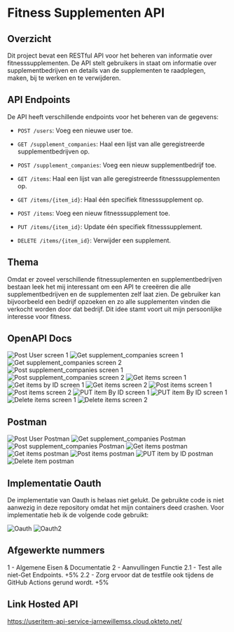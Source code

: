 # Fitness Supplementen API

## Overzicht

Dit project bevat een RESTful API voor het beheren van informatie over fitnesssupplementen.
De API stelt gebruikers in staat om informatie over supplementbedrijven en details van de supplementen
te raadplegen, maken, bij te werken en te verwijderen.

## API Endpoints

De API heeft verschillende endpoints voor het beheren van de gegevens:

- `POST /users`: Voeg een nieuwe user toe.

- `GET /supplement_companies`: Haal een lijst van alle geregistreerde supplementbedrijven op.
- `POST /supplement_companies`: Voeg een nieuw supplementbedrijf toe.

- `GET /items`: Haal een lijst van alle geregistreerde fitnesssupplementen op.
- `GET /items/{item_id}`: Haal één specifiek fitnesssupplement op.
- `POST /items`: Voeg een nieuw fitnesssupplement toe.
- `PUT /items/{item_id}`: Update één specifiek fitnesssupplement.

- `DELETE /items/{item_id}`: Verwijder een supplement.

## Thema
Omdat er zoveel verschillende fitnessuplementen en supplementbedrijven bestaan leek het mij interessant om een API te creeëren
die alle supplementbedrijven en de supplementen zelf laat zien. De gebruiker kan bijvoorbeeld een bedrijf opzoeken en zo alle
supplementen vinden die verkocht worden door dat bedrijf. Dit idee stamt voort uit mijn persoonlijke interesse voor fitness.

## OpenAPI Docs
![Post User screen 1](https://github.com/JarneWillemss/ProjectAPI/assets/113974853/7711077d-162c-4f9e-b163-bc549a93ae57)
![Get supplement_companies screen 1](https://github.com/JarneWillemss/ProjectAPI/assets/113974853/6276de7d-3170-4712-b325-02963d86406a)
![Get supplement_companies screen 2](https://github.com/JarneWillemss/ProjectAPI/assets/113974853/c6ef6b15-0bf6-4b07-aa72-8d0cf73534d0)
![Post supplement_companies screen 1](https://github.com/JarneWillemss/ProjectAPI/assets/113974853/53f50e5d-f498-4767-be6d-a3987cf525b4)
![Post supplement_companies screen 2](https://github.com/JarneWillemss/ProjectAPI/assets/113974853/1d81f234-b14d-45a8-a9f6-4bdf6a98e19a)
![Get items screen 1](https://github.com/JarneWillemss/ProjectAPI/assets/113974853/84dccf29-bbbb-4047-a3d8-73f97c90f7e2)
![Get items by ID screen 1](https://github.com/JarneWillemss/ProjectAPI/assets/113974853/f74bc5ed-e3bb-42e3-93d8-c969cf4b0200)
![Get items screen 2](https://github.com/JarneWillemss/ProjectAPI/assets/113974853/3f03b2dd-31db-4801-9e57-0c8d5807e67a)
![Post items screen 1](https://github.com/JarneWillemss/ProjectAPI/assets/113974853/e9b99b34-f49e-4f83-9531-a00ff23933bd)
![Post items screen 2](https://github.com/JarneWillemss/ProjectAPI/assets/113974853/603c6543-10c6-45f4-b0bb-08a0015bbcd3)
![PUT item By ID screen 1](https://github.com/JarneWillemss/ProjectAPI/assets/113974853/8ecaead5-4d5a-4e4a-ba8b-5e3a95cb70e3)
![PUT item By ID screen 1](https://github.com/JarneWillemss/ProjectAPI/assets/113974853/2ef1d9bd-bfae-493a-9ba0-7b75e9dca7f4")
![Delete items screen 1](https://github.com/JarneWillemss/ProjectAPI/assets/113974853/154e44dd-024a-43b6-bdee-ea79035767d7)
![Delete items screen 2](https://github.com/JarneWillemss/ProjectAPI/assets/113974853/fbbeb58f-f3ff-4f86-a780-f024816fa080)

## Postman
![Post User Postman](https://github.com/JarneWillemss/ProjectAPI/assets/113974853/a49faa31-d798-4aac-9961-46374e46278e)
![Get supplement_companies Postman](https://github.com/JarneWillemss/ProjectAPI/assets/113974853/ff29741a-cb00-4e27-8baa-a17c713f0f3b)
![Post supplement_companies Postman](https://github.com/JarneWillemss/ProjectAPI/assets/113974853/92fed69e-f1ae-4169-bdcc-c77736aa5370)
![Get items postman](https://github.com/JarneWillemss/ProjectAPI/assets/113974853/ab2999a2-ca20-4a8b-a01d-6e964042ccfb)
![Get items postman](https://github.com/JarneWillemss/ProjectAPI/assets/113974853/41eda15e-8840-451b-bb45-36e227ec21d1)
![Post items postman](https://github.com/JarneWillemss/ProjectAPI/assets/113974853/3831231c-346b-40f5-8d17-1fb6f3a3dd6e)
![PUT item by ID postman](https://github.com/JarneWillemss/ProjectAPI/assets/113974853/8b1e4f1f-1485-401a-b552-8ef44c36e740)
![Delete item postman](https://github.com/JarneWillemss/ProjectAPI/assets/113974853/96c79f56-7934-41be-8ad7-8470a1ea7685)

## Implementatie Oauth
De implementatie van Oauth is helaas niet gelukt. De gebruikte code is niet aanwezig in deze repository omdat
het mijn containers deed crashen. Voor implementatie heb ik de volgende code gebruikt:

![Oauth](https://github.com/JarneWillemss/ProjectAPI/assets/113974853/771d6fa9-00e6-4f7a-b5ee-d4686763ba7a)
![Oauth2](https://github.com/JarneWillemss/ProjectAPI/assets/113974853/6c8eab5a-211d-4789-85f8-a4e97dc64fbf)

## Afgewerkte nummers
1 - Algemene Eisen & Documentatie
2 - Aanvullingen Functie
2.1 - Test alle niet-Get Endpoints. +5%
2.2 - Zorg ervoor dat de testfile ook tijdens de GitHub Actions gerund wordt. +5%

## Link Hosted API
https://useritem-api-service-jarnewillemss.cloud.okteto.net/




















